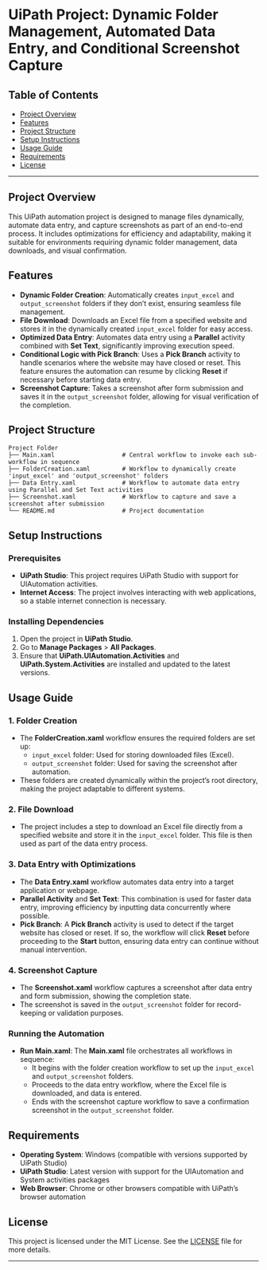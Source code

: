 # UiPath Project: Dynamic Folder Management, Automated Data Entry, and Conditional Screenshot Capture

## Table of Contents
- [Project Overview](#project-overview)
- [Features](#features)
- [Project Structure](#project-structure)
- [Setup Instructions](#setup-instructions)
- [Usage Guide](#usage-guide)
- [Requirements](#requirements)
- [License](#license)

---

## Project Overview

This UiPath automation project is designed to manage files dynamically, automate data entry, and capture screenshots as part of an end-to-end process. It includes optimizations for efficiency and adaptability, making it suitable for environments requiring dynamic folder management, data downloads, and visual confirmation.

## Features

- **Dynamic Folder Creation**: Automatically creates `input_excel` and `output_screenshot` folders if they don’t exist, ensuring seamless file management.
- **File Download**: Downloads an Excel file from a specified website and stores it in the dynamically created `input_excel` folder for easy access.
- **Optimized Data Entry**: Automates data entry using a **Parallel** activity combined with **Set Text**, significantly improving execution speed.
- **Conditional Logic with Pick Branch**: Uses a **Pick Branch** activity to handle scenarios where the website may have closed or reset. This feature ensures the automation can resume by clicking **Reset** if necessary before starting data entry.
- **Screenshot Capture**: Takes a screenshot after form submission and saves it in the `output_screenshot` folder, allowing for visual verification of the completion.

## Project Structure

```plaintext
Project Folder
├── Main.xaml                   # Central workflow to invoke each sub-workflow in sequence
├── FolderCreation.xaml         # Workflow to dynamically create 'input_excel' and 'output_screenshot' folders
├── Data Entry.xaml             # Workflow to automate data entry using Parallel and Set Text activities
├── Screenshot.xaml             # Workflow to capture and save a screenshot after submission
└── README.md                   # Project documentation
```

## Setup Instructions

### Prerequisites

- **UiPath Studio**: This project requires UiPath Studio with support for UIAutomation activities.
- **Internet Access**: The project involves interacting with web applications, so a stable internet connection is necessary.

### Installing Dependencies

1. Open the project in **UiPath Studio**.
2. Go to **Manage Packages** > **All Packages**.
3. Ensure that **UiPath.UIAutomation.Activities** and **UiPath.System.Activities** are installed and updated to the latest versions.

## Usage Guide

### 1. Folder Creation

- The **FolderCreation.xaml** workflow ensures the required folders are set up:
  - `input_excel` folder: Used for storing downloaded files (Excel).
  - `output_screenshot` folder: Used for saving the screenshot after automation.
- These folders are created dynamically within the project’s root directory, making the project adaptable to different systems.

### 2. File Download

- The project includes a step to download an Excel file directly from a specified website and store it in the `input_excel` folder. This file is then used as part of the data entry process.

### 3. Data Entry with Optimizations

- The **Data Entry.xaml** workflow automates data entry into a target application or webpage.
- **Parallel Activity** and **Set Text**: This combination is used for faster data entry, improving efficiency by inputting data concurrently where possible.
- **Pick Branch**: A **Pick Branch** activity is used to detect if the target website has closed or reset. If so, the workflow will click **Reset** before proceeding to the **Start** button, ensuring data entry can continue without manual intervention.

### 4. Screenshot Capture

- The **Screenshot.xaml** workflow captures a screenshot after data entry and form submission, showing the completion state.
- The screenshot is saved in the `output_screenshot` folder for record-keeping or validation purposes.

### Running the Automation

- **Run Main.xaml**: The **Main.xaml** file orchestrates all workflows in sequence:
  - It begins with the folder creation workflow to set up the `input_excel` and `output_screenshot` folders.
  - Proceeds to the data entry workflow, where the Excel file is downloaded, and data is entered.
  - Ends with the screenshot capture workflow to save a confirmation screenshot in the `output_screenshot` folder.

## Requirements

- **Operating System**: Windows (compatible with versions supported by UiPath Studio)
- **UiPath Studio**: Latest version with support for the UIAutomation and System activities packages
- **Web Browser**: Chrome or other browsers compatible with UiPath’s browser automation

## License

This project is licensed under the MIT License. See the [LICENSE](LICENSE) file for more details.

---
